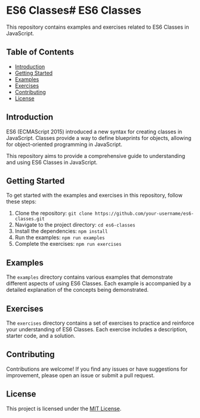# ES6 Classes# ES6 Classes

This repository contains examples and exercises related to ES6 Classes in JavaScript.

## Table of Contents

- [Introduction](#introduction)
- [Getting Started](#getting-started)
- [Examples](#examples)
- [Exercises](#exercises)
- [Contributing](#contributing)
- [License](#license)

## Introduction

ES6 (ECMAScript 2015) introduced a new syntax for creating classes in JavaScript. Classes provide a way to define blueprints for objects, allowing for object-oriented programming in JavaScript.

This repository aims to provide a comprehensive guide to understanding and using ES6 Classes in JavaScript.

## Getting Started

To get started with the examples and exercises in this repository, follow these steps:

1. Clone the repository: `git clone https://github.com/your-username/es6-classes.git`
2. Navigate to the project directory: `cd es6-classes`
3. Install the dependencies: `npm install`
4. Run the examples: `npm run examples`
5. Complete the exercises: `npm run exercises`

## Examples

The `examples` directory contains various examples that demonstrate different aspects of using ES6 Classes. Each example is accompanied by a detailed explanation of the concepts being demonstrated.

## Exercises

The `exercises` directory contains a set of exercises to practice and reinforce your understanding of ES6 Classes. Each exercise includes a description, starter code, and a solution.

## Contributing

Contributions are welcome! If you find any issues or have suggestions for improvement, please open an issue or submit a pull request.

## License

This project is licensed under the [MIT License](LICENSE).

